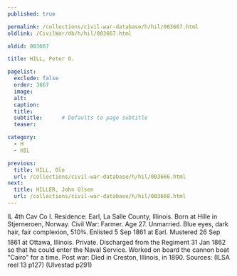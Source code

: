```yaml
---
published: true

permalink: /collections/civil-war-database/h/hil/003667.html
oldlink: /CivilWar/db/h/hil/003667.html

oldid: 003667

title: HILL, Peter O.

pagelist:
  exclude: false
  order: 3667
  image: 
  alt:
  caption:
  title:
  subtitle:      # Defaults to page subtitle
  teaser:

category: 
  - H 
  - HIL

previous:
  title: HILL, Ole
  url: /collections/civil-war-database/h/hil/003666.html  
next:
  title: HILLER, John Olsen
  url: /collections/civil-war-database/h/hil/003668.html   
---
```

IL 4th Cav Co I. Residence: Earl, La Salle County, Illinois. Born at Hille in Stjerneroen, Norway. Civil War: Farmer. Age 27. Unmarried. Blue eyes, dark hair, fair complexion, 5&#146;10&frac34;&#148;. Enlisted 5 Sep 1861 at Earl. Mustered 26 Sep 1861 at Ottawa, Illinois. Private. Discharged from the Regiment 31 Jan 1862 so that he could enter the Naval Service. Worked on board the cannon boat &quot;Cairo&quot; for a time. Post war: Died in Creston, Illinois, in 1890. Sources: (ILSA reel 13 p127) (Ulvestad p291)